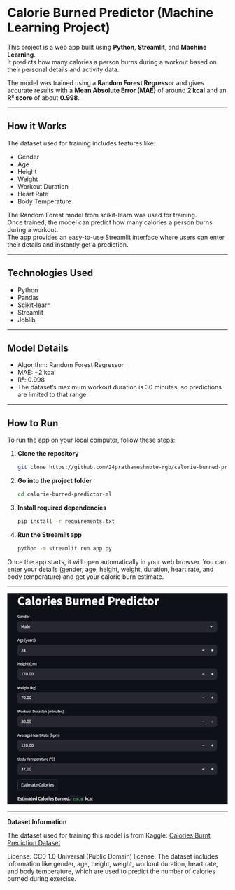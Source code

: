 # Calorie Burned Predictor (Machine Learning Project)

This project is a web app built using **Python**, **Streamlit**, and **Machine Learning**.  
It predicts how many calories a person burns during a workout based on their personal details and activity data.

The model was trained using a **Random Forest Regressor** and gives accurate results with a **Mean Absolute Error (MAE)** of around **2 kcal** and an **R² score** of about **0.998**.

---

## How it Works
The dataset used for training includes features like:
- Gender  
- Age  
- Height  
- Weight  
- Workout Duration  
- Heart Rate  
- Body Temperature  

The Random Forest model from scikit-learn was used for training.  
Once trained, the model can predict how many calories a person burns during a workout.  
The app provides an easy-to-use Streamlit interface where users can enter their details and instantly get a prediction.

---

## Technologies Used
- Python  
- Pandas  
- Scikit-learn  
- Streamlit  
- Joblib  

---

## Model Details
- Algorithm: Random Forest Regressor  
- MAE: ~2 kcal  
- R²: 0.998  
- The dataset’s maximum workout duration is 30 minutes, so predictions are limited to that range.

---

## How to Run

To run the app on your local computer, follow these steps:

1. **Clone the repository**
   ```bash
   git clone https://github.com/24prathameshmote-rgb/calorie-burned-predictor-ml.git
   ```
   
2. **Go into the project folder**
   ```bash
   cd calorie-burned-predictor-ml
   ```

3. **Install required dependencies**
    ```bash
   pip install -r requirements.txt
   ```

4. **Run the Streamlit app**
   ```bash
   python -m streamlit run app.py
   ```

Once the app starts, it will open automatically in your web browser.
You can enter your details (gender, age, height, weight, duration, heart rate, and body temperature) and get your calorie burn estimate.

---
![Program Screenshot](ui.png)

---

**Dataset Information**

The dataset used for training this model is from Kaggle:
[Calories Burnt Prediction Dataset](https://www.kaggle.com/datasets/ruchikakumbhar/calories-burnt-prediction)

License: CC0 1.0 Universal (Public Domain) license.
The dataset includes information like gender, age, height, weight, workout duration, heart rate, and body temperature, which are used to predict the number of calories burned during exercise.
